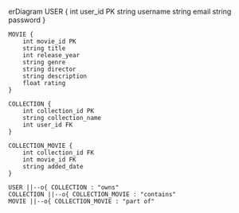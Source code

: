 erDiagram
    USER {
        int user_id PK
        string username
        string email
        string password
    }
    
    MOVIE {
        int movie_id PK
        string title
        int release_year
        string genre
        string director
        string description
        float rating
    }
    
    COLLECTION {
        int collection_id PK
        string collection_name
        int user_id FK
    }

    COLLECTION_MOVIE {
        int collection_id FK
        int movie_id FK
        string added_date
    }

    USER ||--o{ COLLECTION : "owns"
    COLLECTION ||--o{ COLLECTION_MOVIE : "contains"
    MOVIE ||--o{ COLLECTION_MOVIE : "part of"
